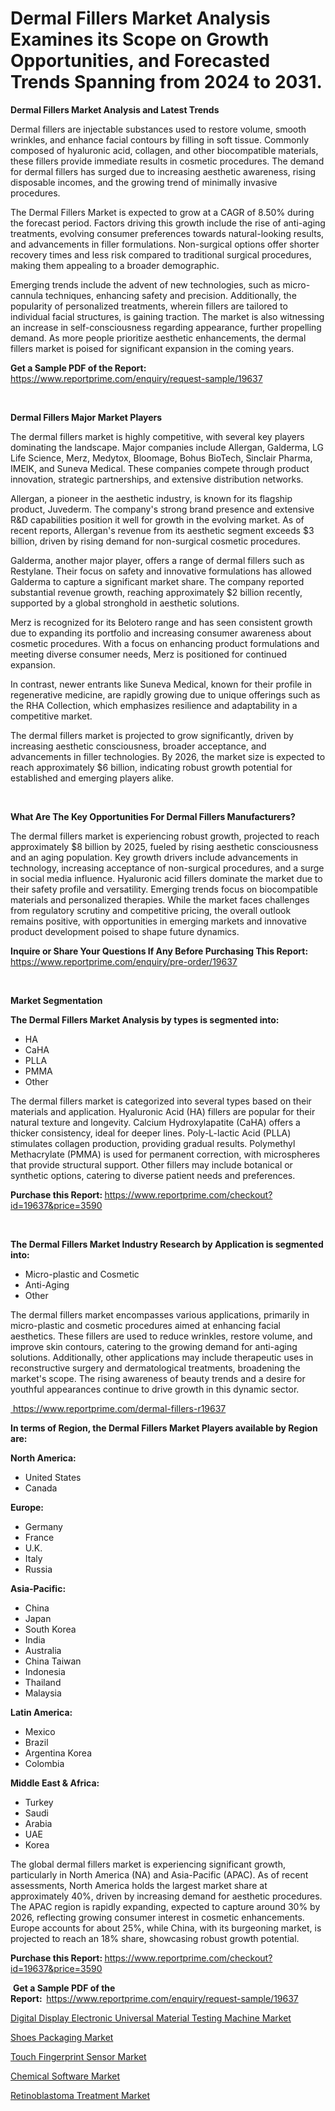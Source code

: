 <p><h1>Dermal Fillers Market Analysis Examines its Scope on Growth Opportunities, and Forecasted Trends Spanning from 2024 to 2031.</h1></p><p><strong>Dermal Fillers Market Analysis and Latest Trends</strong></p>
<p><p>Dermal fillers are injectable substances used to restore volume, smooth wrinkles, and enhance facial contours by filling in soft tissue. Commonly composed of hyaluronic acid, collagen, and other biocompatible materials, these fillers provide immediate results in cosmetic procedures. The demand for dermal fillers has surged due to increasing aesthetic awareness, rising disposable incomes, and the growing trend of minimally invasive procedures.</p><p>The Dermal Fillers Market is expected to grow at a CAGR of 8.50% during the forecast period. Factors driving this growth include the rise of anti-aging treatments, evolving consumer preferences towards natural-looking results, and advancements in filler formulations. Non-surgical options offer shorter recovery times and less risk compared to traditional surgical procedures, making them appealing to a broader demographic.</p><p>Emerging trends include the advent of new technologies, such as micro-cannula techniques, enhancing safety and precision. Additionally, the popularity of personalized treatments, wherein fillers are tailored to individual facial structures, is gaining traction. The market is also witnessing an increase in self-consciousness regarding appearance, further propelling demand. As more people prioritize aesthetic enhancements, the dermal fillers market is poised for significant expansion in the coming years.</p></p>
<p><strong>Get a Sample PDF of the Report:&nbsp;</strong> <a href="https://www.reportprime.com/enquiry/request-sample/19637?utm_campaign=1108&utm_medium=2&utm_source=Github&utm_content=ia&utm_term=02122024&utm_id=dermal-fillers">https://www.reportprime.com/enquiry/request-sample/19637</a></p>
<p>&nbsp;</p>
<p><strong>Dermal Fillers Major Market Players</strong></p>
<p><p>The dermal fillers market is highly competitive, with several key players dominating the landscape. Major companies include Allergan, Galderma, LG Life Science, Merz, Medytox, Bloomage, Bohus BioTech, Sinclair Pharma, IMEIK, and Suneva Medical. These companies compete through product innovation, strategic partnerships, and extensive distribution networks.</p><p>Allergan, a pioneer in the aesthetic industry, is known for its flagship product, Juvederm. The company's strong brand presence and extensive R&D capabilities position it well for growth in the evolving market. As of recent reports, Allergan's revenue from its aesthetic segment exceeds $3 billion, driven by rising demand for non-surgical cosmetic procedures.</p><p>Galderma, another major player, offers a range of dermal fillers such as Restylane. Their focus on safety and innovative formulations has allowed Galderma to capture a significant market share. The company reported substantial revenue growth, reaching approximately $2 billion recently, supported by a global stronghold in aesthetic solutions.</p><p>Merz is recognized for its Belotero range and has seen consistent growth due to expanding its portfolio and increasing consumer awareness about cosmetic procedures. With a focus on enhancing product formulations and meeting diverse consumer needs, Merz is positioned for continued expansion.</p><p>In contrast, newer entrants like Suneva Medical, known for their profile in regenerative medicine, are rapidly growing due to unique offerings such as the RHA Collection, which emphasizes resilience and adaptability in a competitive market.</p><p>The dermal fillers market is projected to grow significantly, driven by increasing aesthetic consciousness, broader acceptance, and advancements in filler technologies. By 2026, the market size is expected to reach approximately $6 billion, indicating robust growth potential for established and emerging players alike.</p></p>
<p>&nbsp;</p>
<p><strong>What Are The Key Opportunities For Dermal Fillers Manufacturers?</strong></p>
<p><p>The dermal fillers market is experiencing robust growth, projected to reach approximately $8 billion by 2025, fueled by rising aesthetic consciousness and an aging population. Key growth drivers include advancements in technology, increasing acceptance of non-surgical procedures, and a surge in social media influence. Hyaluronic acid fillers dominate the market due to their safety profile and versatility. Emerging trends focus on biocompatible materials and personalized therapies. While the market faces challenges from regulatory scrutiny and competitive pricing, the overall outlook remains positive, with opportunities in emerging markets and innovative product development poised to shape future dynamics.</p></p>
<p><strong>Inquire or Share Your Questions If Any Before Purchasing This Report:</strong> <a href="https://www.reportprime.com/enquiry/pre-order/19637?utm_campaign=1108&utm_medium=2&utm_source=Github&utm_content=ia&utm_term=02122024&utm_id=dermal-fillers">https://www.reportprime.com/enquiry/pre-order/19637</a></p>
<p>&nbsp;</p>
<p><strong>Market Segmentation</strong></p>
<p><strong>The Dermal Fillers Market Analysis by types is segmented into:</strong></p>
<p><ul><li>HA</li><li>CaHA</li><li>PLLA</li><li>PMMA</li><li>Other</li></ul></p>
<p><p>The dermal fillers market is categorized into several types based on their materials and application. Hyaluronic Acid (HA) fillers are popular for their natural texture and longevity. Calcium Hydroxylapatite (CaHA) offers a thicker consistency, ideal for deeper lines. Poly-L-lactic Acid (PLLA) stimulates collagen production, providing gradual results. Polymethyl Methacrylate (PMMA) is used for permanent correction, with microspheres that provide structural support. Other fillers may include botanical or synthetic options, catering to diverse patient needs and preferences.</p></p>
<p><strong>Purchase this Report:&nbsp;</strong><a href="https://www.reportprime.com/checkout?id=19637&price=3590&utm_campaign=1108&utm_medium=2&utm_source=Github&utm_content=ia&utm_term=02122024&utm_id=dermal-fillers">https://www.reportprime.com/checkout?id=19637&price=3590</a></p>
<p>&nbsp;</p>
<p><strong>The Dermal Fillers Market Industry Research by Application is segmented into:</strong></p>
<p><ul><li>Micro-plastic and Cosmetic</li><li>Anti-Aging</li><li>Other</li></ul></p>
<p><p>The dermal fillers market encompasses various applications, primarily in micro-plastic and cosmetic procedures aimed at enhancing facial aesthetics. These fillers are used to reduce wrinkles, restore volume, and improve skin contours, catering to the growing demand for anti-aging solutions. Additionally, other applications may include therapeutic uses in reconstructive surgery and dermatological treatments, broadening the market's scope. The rising awareness of beauty trends and a desire for youthful appearances continue to drive growth in this dynamic sector.</p></p>
<p><a href="https://www.reportprime.com/dermal-fillers-r19637?utm_campaign=1108&utm_medium=2&utm_source=Github&utm_content=ia&utm_term=02122024&utm_id=dermal-fillers">&nbsp;https://www.reportprime.com/dermal-fillers-r19637</a></p>
<p><strong>In terms of Region, the Dermal Fillers Market Players available by Region are:</strong></p>
<p>
    <p> <strong> North America: </strong>
        <ul>
            <li>United States</li>
            <li>Canada</li>
        </ul>
        </p> 
    <p> <strong> Europe: </strong>
        <ul>
            <li>Germany</li>
            <li>France</li>
            <li>U.K.</li>
            <li>Italy</li>
            <li>Russia</li>
        </ul>
        </p> 
    <p> <strong> Asia-Pacific: </strong>
        <ul>
            <li>China</li>
            <li>Japan</li>
            <li>South Korea</li>
            <li>India</li>
            <li>Australia</li>
            <li>China Taiwan</li>
            <li>Indonesia</li>
            <li>Thailand</li>
            <li>Malaysia</li>
        </ul>
        </p> 
    <p> <strong> Latin America: </strong>
        <ul>
            <li>Mexico</li>
            <li>Brazil</li>
            <li>Argentina Korea</li>
            <li>Colombia</li>
        </ul>
        </p> 
    <p> <strong> Middle East & Africa: </strong>
        <ul>
            <li>Turkey</li>
            <li>Saudi</li>
            <li>Arabia</li>
            <li>UAE</li>
            <li>Korea</li>
        </ul>
    </p>
    </p>
<p><p>The global dermal fillers market is experiencing significant growth, particularly in North America (NA) and Asia-Pacific (APAC). As of recent assessments, North America holds the largest market share at approximately 40%, driven by increasing demand for aesthetic procedures. The APAC region is rapidly expanding, expected to capture around 30% by 2026, reflecting growing consumer interest in cosmetic enhancements. Europe accounts for about 25%, while China, with its burgeoning market, is projected to reach an 18% share, showcasing robust growth potential.</p></p>
<p><strong>Purchase this Report: </strong><a href="https://www.reportprime.com/checkout?id=19637&price=3590&utm_campaign=1108&utm_medium=2&utm_source=Github&utm_content=ia&utm_term=02122024&utm_id=dermal-fillers">https://www.reportprime.com/checkout?id=19637&price=3590</a></p>
<p>&nbsp;<strong>Get a Sample PDF of the Report:&nbsp;&nbsp;</strong><a href="https://www.reportprime.com/enquiry/request-sample/19637?utm_campaign=1108&utm_medium=2&utm_source=Github&utm_content=ia&utm_term=02122024&utm_id=dermal-fillers">https://www.reportprime.com/enquiry/request-sample/19637</a></p>
<p><strong></strong></p>
<p><p><a href="https://issuu.com/reportprime-2/docs/digital-display-electronic-universal-material-test?utm_campaign=1108&utm_medium=2&utm_source=Github&utm_content=ia&utm_term=02122024&utm_id=dermal-fillers">Digital Display Electronic Universal Material Testing Machine Market</a></p><p><a href="https://www.linkedin.com/pulse/future-innovation-global-shoes-packaging-market-growth-yofme?utm_campaign=1108&utm_medium=2&utm_source=Github&utm_content=ia&utm_term=02122024&utm_id=dermal-fillers">Shoes Packaging Market</a></p><p><a href="https://issuu.com/reportprime-2/docs/touch-fingerprint-sensor-market-size-2030.pptx?utm_campaign=1108&utm_medium=2&utm_source=Github&utm_content=ia&utm_term=02122024&utm_id=dermal-fillers">Touch Fingerprint Sensor Market</a></p><p><a href="https://www.linkedin.com/pulse/comprehensive-analysis-chemical-software-market-scope-size-kffwe?utm_campaign=1108&utm_medium=2&utm_source=Github&utm_content=ia&utm_term=02122024&utm_id=dermal-fillers">Chemical Software Market</a></p><p><a href="https://www.linkedin.com/pulse/latest-trends-applications-growth-forecast-global-retinoblastoma-xp8dc?utm_campaign=1108&utm_medium=2&utm_source=Github&utm_content=ia&utm_term=02122024&utm_id=dermal-fillers">Retinoblastoma Treatment Market</a></p></p>